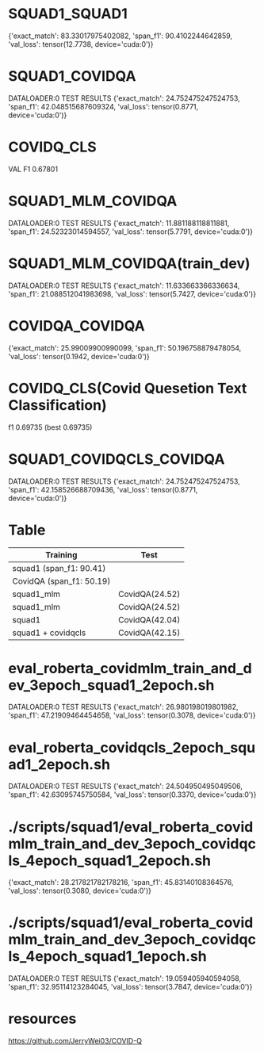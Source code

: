 <!-- ---
title: my title
author: my name
date: today
--- -->

# SQUAD1_SQUAD1
{'exact_match': 83.33017975402082,
 'span_f1': 90.4102244642859,
 'val_loss': tensor(12.7738, device='cuda:0')}

# SQUAD1_COVIDQA
DATALOADER:0 TEST RESULTS
{'exact_match': 24.752475247524753,
 'span_f1': 42.048515687609324,
 'val_loss': tensor(0.8771, device='cuda:0')}

# COVIDQ_CLS
VAL F1 0.67801
<!-- 
- second run

DATALOADER:0 TEST RESULTS
{'exact_match': 24.752475247524753,
 'span_f1': 42.158526688709436,
 'val_loss': tensor(0.8771, device='cuda:0')} -->

# SQUAD1_MLM_COVIDQA
DATALOADER:0 TEST RESULTS
{'exact_match': 11.881188118811881,
 'span_f1': 24.52323014594557,
 'val_loss': tensor(5.7791, device='cuda:0')}

# SQUAD1_MLM_COVIDQA(train_dev)
DATALOADER:0 TEST RESULTS
{'exact_match': 11.633663366336634,
 'span_f1': 21.088512041983698,
 'val_loss': tensor(5.7427, device='cuda:0')}

# COVIDQA_COVIDQA
{'exact_match': 25.99009900990099,
 'span_f1': 50.196758879478054,
 'val_loss': tensor(0.1942, device='cuda:0')}

# COVIDQ_CLS(Covid Quesetion Text Classification)
f1 0.69735 (best 0.69735)

# SQUAD1_COVIDQCLS_COVIDQA
DATALOADER:0 TEST RESULTS
{'exact_match': 24.752475247524753,
 'span_f1': 42.158526688709436,
 'val_loss': tensor(0.8771, device='cuda:0')}

# Table
| Training    | Test |
| ----------- | ----------- |
| squad1 (span_f1:       90.41)   |   |
| CovidQA (span_f1:       50.19)   |    |
| squad1_mlm  | CovidQA(24.52)        |
| squad1_mlm  | CovidQA(24.52)        |
| squad1    | CovidQA(42.04)        |
| squad1 + covidqcls     | CovidQA(42.15)        |


# eval_roberta_covidmlm_train_and_dev_3epoch_squad1_2epoch.sh
DATALOADER:0 TEST RESULTS
{'exact_match': 26.980198019801982,
 'span_f1': 47.21909464454658,
 'val_loss': tensor(0.3078, device='cuda:0')}


# eval_roberta_covidqcls_2epoch_squad1_2epoch.sh
DATALOADER:0 TEST RESULTS
{'exact_match': 24.504950495049506,
 'span_f1': 42.63095745750584,
 'val_loss': tensor(0.3370, device='cuda:0')}
<!-- | squad1 + DAPT   | CovidQA(28.84)        |
|ace_2004(MRC_NER span_f1:0.6681)|CovidQA(2.27)|
|ace_2004_BERT + squad1_classifier|CovidQA(3.21)|
|ace_2004 + squad1(share BERT)| - | -->
<!-- | CovidQA(43.27)      |  CovidQA(43.27)    | -->

# ./scripts/squad1/eval_roberta_covidmlm_train_and_dev_3epoch_covidqcls_4epoch_squad1_2epoch.sh
{'exact_match': 28.217821782178216,
 'span_f1': 45.83140108364576,
 'val_loss': tensor(0.3080, device='cuda:0')}

# ./scripts/squad1/eval_roberta_covidmlm_train_and_dev_3epoch_covidqcls_4epoch_squad1_1epoch.sh
DATALOADER:0 TEST RESULTS
{'exact_match': 19.059405940594058,
 'span_f1': 32.95114123284045,
 'val_loss': tensor(3.7847, device='cuda:0')}

# resources
https://github.com/JerryWei03/COVID-Q